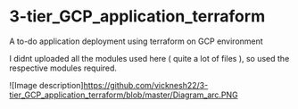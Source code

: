# 3-tier_GCP_application_terraform
A to-do application deployment using terraform on GCP environment



I didnt uploaded all the modules used here ( quite a lot of files ), so used the respective modules required.

![Image description]https://github.com/vicknesh22/3-tier_GCP_application_terraform/blob/master/Diagram_arc.PNG

